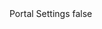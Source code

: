 <?xml version="1.0" encoding="UTF-8"?>
<CustomMetadata xmlns="http://soap.sforce.com/2006/04/metadata">
    <label>Portal Settings</label>
    <protected>false</protected>
</CustomMetadata>
